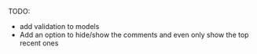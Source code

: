 TODO:
  - add validation to models
  - Add an option to hide/show the comments and even only show
    the top recent ones
